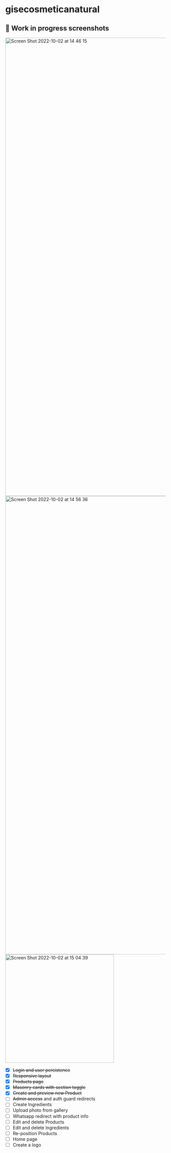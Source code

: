 # gisecosmeticanatural

## 🚧 Work in progress screenshots
<img width="1440" alt="Screen Shot 2022-10-02 at 14 46 15" src="https://user-images.githubusercontent.com/6186848/193469009-7bf24506-d122-4de8-b036-4076cfef060a.png">

<img width="1440" alt="Screen Shot 2022-10-02 at 14 56 36" src="https://user-images.githubusercontent.com/6186848/193469020-68488ce8-6518-4191-909e-f00d14397c37.png">

<img width="341" alt="Screen Shot 2022-10-02 at 15 04 39" src="https://user-images.githubusercontent.com/6186848/193469041-c7a5d9b5-0011-496e-a906-d7148602fd77.png">

- [x] ~~Login and user percistence~~
- [x] ~~Responsive layout~~
- [x] ~~Products page~~
- [x] ~~Masonry cards with section toggle~~
- [x] ~~Create and preview new Product~~
- [ ] ~~Admin access~~ and auth guard redirects
- [ ] Create Ingredients
- [ ] Upload photo from gallery
- [ ] Whatsapp redirect with product info
- [ ] Edit and delete Products
- [ ] Edit and delete Ingredients
- [ ] Re-position Products
- [ ] Home page
- [ ] Create a logo
